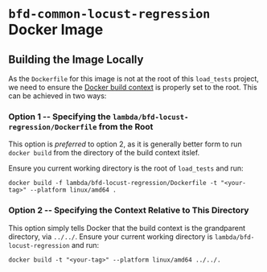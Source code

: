 # `bfd-common-locust-regression` Docker Image

## Building the Image Locally

As the `Dockerfile` for this image is not at the root of this `load_tests` project, we need to ensure the [Docker build context](https://docs.docker.com/engine/reference/commandline/build/#description) is properly set to the root. This can be achieved in two ways:

### Option 1 -- Specifying the `lambda/bfd-locust-regression/Dockerfile` from the Root

This option is _preferred_ to option 2, as it is generally better form to run `docker build` from the directory of the build context itslef.

Ensure you current working directory is the root of `load_tests` and run:

```
docker build -f lambda/bfd-locust-regression/Dockerfile -t "<your-tag>" --platform linux/amd64 .
```

### Option 2 -- Specifying the Context Relative to This Directory

This option simply tells Docker that the build context is the grandparent directory, via `../../`. Ensure your current working directory is `lambda/bfd-locust-regression` and run:

```
docker build -t "<your-tag>" --platform linux/amd64 ../../.
```
